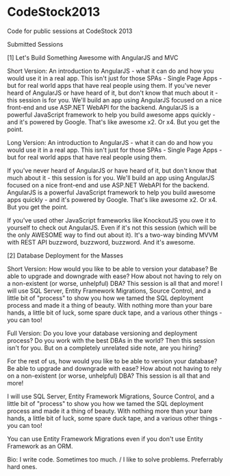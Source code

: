 CodeStock2013
=============

Code for public sessions at CodeStock 2013

Submitted Sessions

[1] Let's Build Something Awesome with AngularJS and MVC

Short Version:  An introduction to AngularJS - what it can do and how you would use it in a real app. This isn't just for those SPAs - Single Page Apps - but for real world apps that have real people using them. If you've never heard of AngularJS or have heard of it, but don't know that much about it - this session is for you. We'll build an app using AngularJS focused on a nice front-end and use ASP.NET WebAPI for the backend. AngularJS is a powerful JavaScript framework to help you build awesome apps quickly - and it's powered by Google. That's like awesome x2. Or x4. But you get the point.

Long Version:  An introduction to AngularJS - what it can do and how you would use it in a real app. This isn't just for those SPAs - Single Page Apps - but for real world apps that have real people using them.

If you've never heard of AngularJS or have heard of it, but don't know that much about it - this session is for you. We'll build an app using AngularJS focused on a nice front-end and use ASP.NET WebAPI for the backend. AngularJS is a powerful JavaScript framework to help you build awesome apps quickly - and it's powered by Google. That's like awesome x2. Or x4. But you get the point.

If you've used other JavaScript frameworks like KnockoutJS you owe it to yourself to check out AngularJS. Even if it's not this session (which will be the only AWESOME way to find out about it). It's a two-way binding MVVM with REST API buzzword, buzzword, buzzword. And it's awesome.


[2] Database Deployment for the Masses

Short Version:  How would you like to be able to version your database? Be able to upgrade and downgrade with ease? How about not having to rely on a non-existent (or worse, unhelpful) DBA? This session is all that and more! I will use SQL Server, Entity Framework Migrations, Source Control, and a little bit of "process" to show you how we tamed the SQL deployment process and made it a thing of beauty. With nothing more than your bare hands, a little bit of luck, some spare duck tape, and a various other things - you can too! 

Full Version:  Do you love your database versioning and deployment process? Do you work with the best DBAs in the world? Then this session isn't for you. But on a completely unrelated side note, are you hiring?

For the rest of us, how would you like to be able to version your database? Be able to upgrade and downgrade with ease? How about not having to rely on a non-existent (or worse, unhelpful) DBA? This session is all that and more!

I will use SQL Server, Entity Framework Migrations, Source Control, and a little bit of &quot;process&quot; to show you how we tamed the SQL deployment process and made it a thing of beauty. With nothing more than your bare hands, a little bit of luck, some spare duck tape, and a various other things - you can too!

You can use Entity Framework Migrations even if you don't use Entity Framework as an ORM.



Bio: I write code. Sometimes too much. / I like to solve problems. Preferrably hard ones.